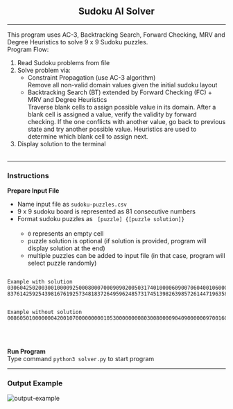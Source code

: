
<center><b><h2>Sudoku AI Solver</h2></b></center>

---
This program uses AC-3, Backtracking Search, Forward Checking, MRV and Degree Heuristics to solve 9 x 9 Sudoku puzzles.<br/>
Program Flow:
1. Read Sudoku problems from file
2. Solve problem via:
    - Constraint Propagation (use AC-3 algorithm)<br/>
    Remove all non-valid domain values given the initial sudoku layout
    - Backtracking Search (BT) extended by Forward Checking (FC) + MRV and Degree Heuristics<br/>
    Traverse blank cells to assign possible value in its domain. After a blank cell is assigned a value, verify the validity by forward checking. If the one conflicts with another value, go back to previous state and try another possible value.
    Heuristics are used to determine which blank cell to assign next.
3. Display solution to the terminal
<br/><br/>

---
<!-- <b><h3>Techniques Used</h3></b>
<details>
<summary>AC-3</summary>
description
<pre>
<code>
</code>
</pre>
</details>

<details>
<summary>Backtracking Search (BT)</summary>
description
<pre>
<code>
</code>
</pre>
</details>


<details>
<summary>Forward Checking (FC)</summary>
description
<pre>
<code>
</code>
</pre>
</details>


<details>
<summary>Minimum Remaining Heuristic (MRV)</summary>
description
<pre>
<code>
</code>
</pre>
</details>


<details>
<summary>Degree Heuristic</summary>
description
<pre>
<code>
</code>
</pre>
</details>

<br/>

--- -->

<b><h3>Instructions</h3></b>

<b>Prepare Input File</b><br/>
- Name input file as <code>sudoku-puzzles.csv</code><br/>
- 9 x 9 sudoku board is represented as 81 consecutive numbers<br/>
- Format sudoku puzzles as <code> [puzzle] {[puzzle solution]} </code><br/>
    * <code>0</code> represents an empty cell <br/>
    * puzzle solution is optional (if solution is provided, program will display solution at the end) <br/>
    * multiple puzzles can be added to input file (in that case, program will select puzzle randomly) <br/>
<pre>
<code>
Example with solution
030604250200300100009250008000700090902005031740100006090070604001060000526800903 837614259254398167619257348183726495962485731745139826398572614471963582526841973
<br/>
Example without solution
008605010000000420010700000000010530000000080300800009040900000097001600030024000
</code>
</pre>
<br/>

<b>Run Program</b><br/>
Type command <code>python3 solver.py</code> to start program
<br/>

---

<b><h3>Output Example</h3></b>
![output-example](https://user-images.githubusercontent.com/59863142/183360877-1c22c498-6847-4066-be47-dda4445eac19.png)

<br/>
